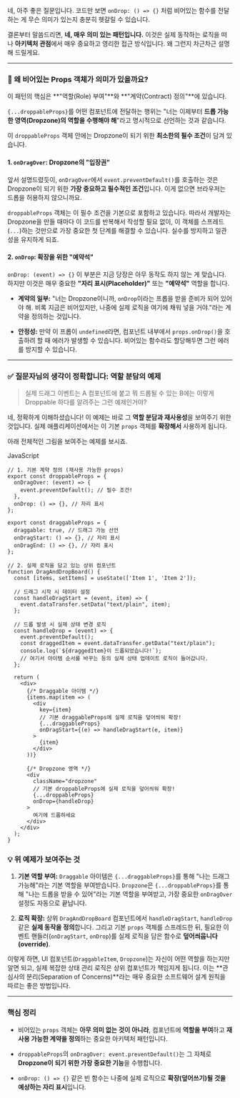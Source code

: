 네, 아주 좋은 질문입니다. 코드만 보면 `onDrop: () => {}` 처럼 비어있는 함수를 전달하는 게 무슨 의미가 있는지 충분히 헷갈릴 수 있습니다.

결론부터 말씀드리면, **네, 매우 의미 있는 패턴입니다.** 이것은 실제 동작하는 로직을 떠나 **아키텍처 관점**에서 매우 중요하고 영리한 접근 방식입니다. 왜 그런지 차근차근 설명해 드릴게요.

---

### 🤔 왜 비어있는 Props 객체가 의미가 있을까요?

이 패턴의 핵심은 **"역할(Role) 부여"**와 **"계약(Contract) 정의"**에 있습니다.

`{...droppableProps}`를 어떤 컴포넌트에 전달하는 행위는 "너는 이제부터 **드롭 가능한 영역(Dropzone)의 역할을 수행해야 해**"라고 명시적으로 선언하는 것과 같습니다.

이 `droppableProps` 객체 안에는 Dropzone이 되기 위한 **최소한의 필수 조건**이 담겨 있습니다.

#### 1. `onDragOver`: Dropzone의 "입장권"

앞서 설명드렸듯이, `onDragOver`에서 `event.preventDefault()`를 호출하는 것은 Dropzone이 되기 위한 **가장 중요하고 필수적인 조건**입니다. 이게 없으면 브라우저는 드롭을 허용하지 않으니까요.

`droppableProps` 객체는 이 필수 조건을 기본으로 포함하고 있습니다. 따라서 개발자는 Dropzone을 만들 때마다 이 코드를 반복해서 작성할 필요 없이, 이 객체를 스프레드(`...`)하는 것만으로 가장 중요한 첫 단계를 해결할 수 있습니다. 실수를 방지하고 일관성을 유지하게 되죠.

#### 2. `onDrop`: 확장을 위한 "예약석"

`onDrop: (event) => {}` 이 부분은 지금 당장은 아무 동작도 하지 않는 게 맞습니다. 하지만 이것은 매우 중요한 **"자리 표시(Placeholder)"** 또는 **"예약석"** 역할을 합니다.

- **계약의 일부:** "너는 Dropzone이니까, `onDrop`이라는 프롭을 받을 준비가 되어 있어야 해. 비록 지금은 비어있지만, 나중에 실제 로직을 여기에 채워 넣을 거야."라는 계약을 정의하는 것입니다.
    
- **안정성:** 만약 이 프롭이 `undefined`라면, 컴포넌트 내부에서 `props.onDrop()`을 호출하려 할 때 에러가 발생할 수 있습니다. 비어있는 함수라도 할당해두면 그런 에러를 방지할 수 있습니다.
    

---

### ✅ 질문자님의 생각이 정확합니다: 역할 분담의 예제

> 실제 드래그 이벤트는 A 컴포넌트에 붙고 뭐 드롭될 수 있는 B에는 이렇게 Droppable 하다를 알려주는 그런 예제인거야?

네, 정확하게 이해하셨습니다! 이 예제는 바로 그 **역할 분담과 재사용성**을 보여주기 위한 것입니다. 실제 애플리케이션에서는 이 기본 `props` 객체를 **확장해서** 사용하게 됩니다.

아래 전체적인 그림을 보여주는 예제를 보시죠.

JavaScript

```
// 1. 기본 계약 정의 (재사용 가능한 props)
export const droppableProps = {
  onDragOver: (event) => {
    event.preventDefault(); // 필수 조건!
  },
  onDrop: () => {}, // 자리 표시
};

export const draggableProps = {
  draggable: true, // 드래그 가능 선언
  onDragStart: () => {}, // 자리 표시
  onDragEnd: () => {}, // 자리 표시
};

// 2. 실제 로직을 담고 있는 상위 컴포넌트
function DragAndDropBoard() {
  const [items, setItems] = useState(['Item 1', 'Item 2']);

  // 드래그 시작 시 데이터 설정
  const handleDragStart = (event, item) => {
    event.dataTransfer.setData("text/plain", item);
  };

  // 드롭 발생 시 실제 상태 변경 로직
  const handleDrop = (event) => {
    event.preventDefault();
    const draggedItem = event.dataTransfer.getData("text/plain");
    console.log(`${draggedItem}이 드롭되었습니다!`);
    // 여기서 아이템 순서를 바꾸는 등의 실제 상태 업데이트 로직이 들어갑니다.
  };

  return (
    <div>
      {/* Draggable 아이템 */}
      {items.map(item => (
        <div
          key={item}
          // 기본 draggableProps에 실제 로직을 덮어씌워 확장!
          {...draggableProps}
          onDragStart={(e) => handleDragStart(e, item)}
        >
          {item}
        </div>
      ))}

      {/* Dropzone 영역 */}
      <div
        className="dropzone"
        // 기본 droppableProps에 실제 로직을 덮어씌워 확장!
        {...droppableProps}
        onDrop={handleDrop}
      >
        여기에 드롭하세요
      </div>
    </div>
  );
}
```

### 💡 위 예제가 보여주는 것

1. **기본 역할 부여:** `Draggable` 아이템은 `{...draggableProps}`를 통해 "나는 드래그 가능해"라는 기본 역할을 부여받습니다. `Dropzone`은 `{...droppableProps}`를 통해 "나는 드롭을 받을 수 있어"라는 기본 역할을 부여받고, 가장 중요한 `onDragOver` 설정도 자동으로 끝납니다.
    
2. **로직 확장:** 상위 `DragAndDropBoard` 컴포넌트에서 `handleDragStart`, `handleDrop` 같은 **실제 동작을 정의**합니다. 그리고 기본 `props` 객체를 스프레드한 뒤, 필요한 이벤트 핸들러(`onDragStart`, `onDrop`)를 실제 로직을 담은 함수로 **덮어씌웁니다(override)**.
    

이렇게 하면, UI 컴포넌트(`DraggableItem`, `Dropzone`)는 자신이 어떤 역할을 하는지만 알면 되고, 실제 복잡한 상태 관리 로직은 상위 컴포넌트가 책임지게 됩니다. 이는 **관심사의 분리(Separation of Concerns)**라는 매우 중요한 소프트웨어 설계 원칙을 따르는 좋은 방법입니다.

---

### 핵심 정리

- 비어있는 `props` 객체는 **아무 의미 없는 것이 아니라**, 컴포넌트에 **역할을 부여**하고 **재사용 가능한 계약을 정의**하는 중요한 아키텍처 패턴입니다.
    
- `droppableProps`의 `onDragOver: event.preventDefault()`는 그 자체로 **Dropzone이 되기 위한 가장 중요한 기능**을 수행합니다.
    
- `onDrop: () => {}` 같은 빈 함수는 나중에 실제 로직으로 **확장(덮어쓰기)될 것을 예상하는 자리 표시**입니다.